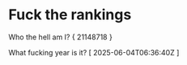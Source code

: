 # Fuck the rankings

Who the hell am I?
{ 21148718 }

What fucking year is it?
[ 2025-06-04T06:36:40Z ]
